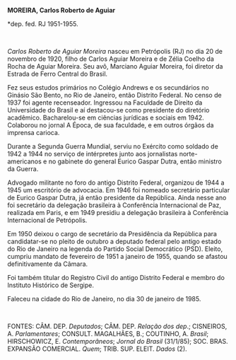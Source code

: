 **MOREIRA, Carlos Roberto de Aguiar**

\*dep. fed. RJ 1951-1955.

 

*Carlos Roberto de Aguiar Moreira* nasceu em Petrópolis (RJ) no dia 20
de novembro de 1920, filho de Carlos Aguiar Moreira e de Zélia Coelho da
Rocha de Aguiar Moreira. Seu avô, Marciano Aguiar Moreira, foi diretor
da Estrada de Ferro Central do Brasil.

Fez seus estudos primários no Colégio Andrews e os secundários no
Ginásio São Bento, no Rio de Janeiro, então Distrito Federal. No censo
de 1937 foi agente recenseador. Ingressou na Faculdade de Direito da
Universidade do Brasil e aí destacou-se como presidente do diretório
acadêmico. Bacharelou-se em ciências jurídicas e sociais em 1942.
Colaborou no jornal A Época, de sua faculdade, e em outros órgãos da
imprensa carioca.

Durante a Segunda Guerra Mundial, serviu no Exército como soldado de
1942 a 1944 no serviço de intérpretes junto aos jornalistas
norte-americanos e no gabinete do general Eurico Gaspar Dutra, então
ministro da Guerra.

Advogado militante no foro do antigo Distrito Federal, organizou de 1944
a 1945 um escritório de advocacia. Em 1946 foi nomeado secretário
particular de Eurico Gaspar Dutra, já então presidente da República.
Ainda nesse ano foi secretário da delegação brasileira à Conferência
Internacional de Paz, realizada em Paris, e em 1949 presidiu a delegação
brasileira à Conferência Internacional de Petrópolis.

Em 1950 deixou o cargo de secretário da Presidência da República para
candidatar-se no pleito de outubro a deputado federal pelo antigo estado
do Rio de Janeiro na legenda do Partido Social Democrático (PSD).
Eleito, cumpriu mandato de fevereiro de 1951 a janeiro de 1955, quando
se afastou definitivamente da Câmara.

Foi também titular do Registro Civil do antigo Distrito Federal e membro
do Instituto Histórico de Sergipe.

Faleceu na cidade do Rio de Janeiro, no dia 30 de janeiro de 1985.

 

FONTES: CÂM. DEP. *Deputados*; CÂM. DEP. *Relação dos dep*.; CISNEIROS,
A. *Parlamentares*; CONSULT. MAGALHÃES, B.; COUTINHO, A. *Brasil*;
HIRSCHOWICZ, E. *Contemporâneos*; *Jornal do Brasil* (31/1/85); SOC.
BRAS. EXPANSÃO COMERCIAL. *Quem*; TRIB. SUP. ELEIT. *Dados* (2).

 
